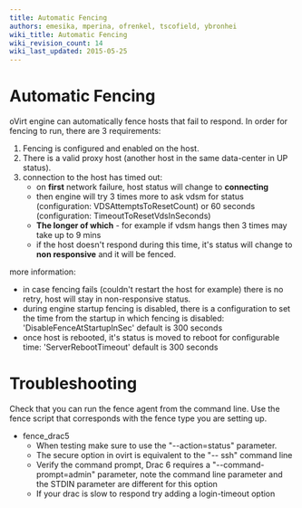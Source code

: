 ```yaml
---
title: Automatic Fencing
authors: emesika, mperina, ofrenkel, tscofield, ybronhei
wiki_title: Automatic Fencing
wiki_revision_count: 14
wiki_last_updated: 2015-05-25
---
```


# Automatic Fencing

oVirt engine can automatically fence hosts that fail to respond. In order for fencing to run, there are 3 requirements:

1.  Fencing is configured and enabled on the host.
2.  There is a valid proxy host (another host in the same data-center in UP status).
3.  connection to the host has timed out:
    -   on **first** network failure, host status will change to **connecting**
    -   then engine will try 3 times more to ask vdsm for status (configuration: VDSAttemptsToResetCount) or 60 seconds (configuration: TimeoutToResetVdsInSeconds)
    -   **The longer of which** - for example if vdsm hangs then 3 times may take up to 9 mins
    -   if the host doesn't respond during this time, it's status will change to **non responsive** and it will be fenced.

more information:

*   in case fencing fails (couldn't restart the host for example) there is no retry, host will stay in non-responsive status.
*   during engine startup fencing is disabled, there is a configuration to set the time from the startup in which fencing is disabled: 'DisableFenceAtStartupInSec' default is 300 seconds
*   once host is rebooted, it's status is moved to reboot for configurable time: 'ServerRebootTimeout' default is 300 seconds

# Troubleshooting

Check that you can run the fence agent from the command line. Use the fence script that corresponds with the fence type you are setting up.

*   fence_drac5
    -   When testing make sure to use the "--action=status" parameter.
    -   The secure option in ovirt is equivalent to the "-- ssh" command line
    -   Verify the command prompt, Drac 6 requires a "--command-prompt=admin" parameter, note the command line parameter and the STDIN parameter are different for this option
    -   If your drac is slow to respond try adding a login-timeout option
